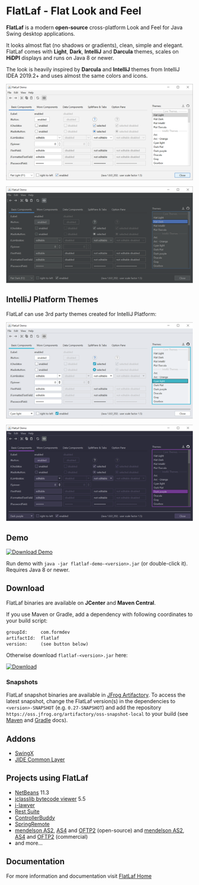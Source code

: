 FlatLaf - Flat Look and Feel
============================

**FlatLaf** is a modern **open-source** cross-platform Look and Feel for Java
Swing desktop applications.

It looks almost flat (no shadows or gradients), clean, simple and elegant.
FlatLaf comes with **Light**, **Dark**, **IntelliJ** and **Darcula** themes,
scales on **HiDPI** displays and runs on Java 8 or newer.

The look is heavily inspired by **Darcula** and **IntelliJ** themes from
IntelliJ IDEA 2019.2+ and uses almost the same colors and icons.

![Flat Light Demo](images/FlatLightDemo.png)

![Flat Dark Demo](images/FlatDarkDemo.png)


IntelliJ Platform Themes
------------------------

FlatLaf can use 3rd party themes created for IntelliJ Platform:

![Cyan Light Demo](images/CyanLightDemo.png)

![Dark Purple Demo](images/DarkPurpleDemo.png)


Demo
----

[![Download Demo](https://download.formdev.com/flatlaf/images/download-demo.svg)](https://download.formdev.com/flatlaf/flatlaf-demo-latest.jar)

Run demo with `java -jar flatlaf-demo-<version>.jar` (or double-click it).
Requires Java 8 or newer.


Download
--------

FlatLaf binaries are available on **JCenter** and **Maven Central**.

If you use Maven or Gradle, add a dependency with following coordinates to your
build script:

    groupId:     com.formdev
    artifactId:  flatlaf
    version:     (see button below)

Otherwise download `flatlaf-<version>.jar` here:

[![Download](https://api.bintray.com/packages/jformdesigner/flatlaf/flatlaf/images/download.svg)](https://bintray.com/jformdesigner/flatlaf/flatlaf/_latestVersion)


### Snapshots

FlatLaf snapshot binaries are available in
[JFrog Artifactory](https://oss.jfrog.org/artifactory/oss-snapshot-local/com/formdev/).
To access the latest snapshot, change the FlatLaf version(s) in the dependencies
to `<version>-SNAPSHOT` (e.g. `0.27-SNAPSHOT`) and add the repository
`https://oss.jfrog.org/artifactory/oss-snapshot-local` to your build (see
[Maven](https://maven.apache.org/guides/mini/guide-multiple-repositories.html)
and
[Gradle](https://docs.gradle.org/current/userguide/declaring_repositories.html#sec:declaring_custom_repository)
docs).


Addons
------

- [SwingX](flatlaf-swingx)
- [JIDE Common Layer](flatlaf-jide-oss)


Projects using FlatLaf
----------------------

- [NetBeans](https://netbeans.apache.org/) 11.3
- [jclasslib bytecode viewer](https://github.com/ingokegel/jclasslib) 5.5
- [j-lawyer](https://github.com/jlawyerorg/j-lawyer-org)
- [Rest Suite](https://github.com/supanadit/restsuite)
- [ControllerBuddy](https://github.com/bwRavencl/ControllerBuddy)
- [SpringRemote](https://github.com/HaleyWang/SpringRemote)
- [mendelson AS2](https://sourceforge.net/projects/mec-as2/),
  [AS4](https://sourceforge.net/projects/mendelson-as4/) and
  [OFTP2](https://sourceforge.net/projects/mendelson-oftp2/) (open-source) and
  [mendelson AS2](https://mendelson-e-c.com/as2/),
  [AS4](https://mendelson-e-c.com/as4/) and
  [OFTP2](https://mendelson-e-c.com/oftp2) (commercial)
- and more...


Documentation
-------------

For more information and documentation visit
[FlatLaf Home](https://www.formdev.com/flatlaf/)
